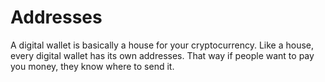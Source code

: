 # Addresses
A digital wallet is basically a house for your cryptocurrency. Like a house, every digital wallet has its own addresses. That way if people want to pay you money, they know where to send it.
